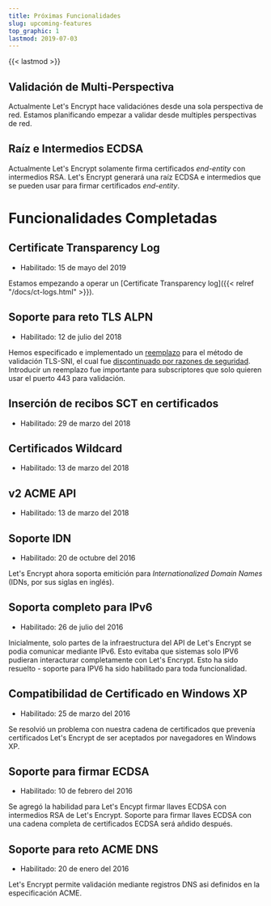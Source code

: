 ```yaml
---
title: Próximas Funcionalidades
slug: upcoming-features
top_graphic: 1
lastmod: 2019-07-03
---
```


{{< lastmod >}}

## Validación de Multi-Perspectiva

Actualmente Let's Encrypt hace validaciónes desde una sola perspectiva de red. Estamos planificando empezar a validar desde multiples perspectivas de red.

## Raíz e Intermedios ECDSA

Actualmente Let's Encrypt solamente firma certificados *end-entity* con intermedios RSA. Let's Encrypt generará una raíz ECDSA e intermedios que se pueden usar para firmar certificados *end-entity*.

# Funcionalidades Completadas

## Certificate Transparency Log

* Habilitado: 15 de mayo del 2019

Estamos empezando a operar un [Certificate Transparency log]({{< relref "/docs/ct-logs.html" >}}).

## Soporte para reto TLS ALPN

* Habilitado: 12 de julio del 2018

Hemos especificado e implementado un [reemplazo](https://datatracker.ietf.org/doc/draft-ietf-acme-tls-alpn/) para el método de validación TLS-SNI, el cual fue [discontinuado por razones de seguridad](https://community.letsencrypt.org/t/important-what-you-need-to-know-about-tls-sni-validation-issues/50811). Introducir un reemplazo fue importante para subscriptores que solo quieren usar el puerto 443 para validación.

## Inserción de recibos SCT en certificados

* Habilitado: 29 de marzo del 2018

## Certificados Wildcard

* Habilitado: 13 de marzo del 2018

## v2 ACME API 

* Habilitado: 13 de marzo del 2018

## Soporte IDN

* Habilitado: 20 de octubre del 2016

Let's Encrypt ahora soporta emitición para *Internationalized Domain Names* (IDNs, por sus siglas en inglés).

## Soporta completo para IPv6

* Habilitado: 26 de julio del 2016

Inicialmente, solo partes de la infraestructura del API de Let's Encrypt se podia comunicar mediante IPv6. Esto evitaba que sistemas solo IPV6 pudieran interacturar completamente con Let's Encrypt. Esto ha sido resuelto - soporte para IPV6 ha sido habilitado para toda funcionalidad.

## Compatibilidad de Certificado en Windows XP

* Habilitado: 25 de marzo del 2016

Se resolvió un problema con nuestra cadena de certificados que prevenía certificados Let's Encrypt  de ser aceptados por navegadores en Windows XP.

## Soporte para firmar ECDSA

* Habilitado: 10 de febrero del 2016

Se agregó la habilidad para Let's Encypt firmar llaves ECDSA con intermedios RSA de Let's Encrypt. Soporte para firmar llaves ECDSA con una cadena completa de certificados ECDSA será añdido después.

## Soporte para reto ACME DNS

* Habilitado: 20 de enero del 2016

Let's Encrypt permite validación mediante registros DNS asi definidos en la especificación ACME.

